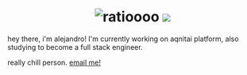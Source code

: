 
<h1 align="center">
 <img src="https://raw.githubusercontent.com/vqlntne/vqlntne/main/hi.svg" alt="ratioooo" />
 <img src="https://skillicons.dev/icons?i=js,gcp,aws,nodejs,discord,cloudflare,bots,express,html,css,vscode,materialui,tailwind" />
 
</h1>
hey there, i'm alejandro! I'm currently working on aqnitai platform, also studying to become a full stack engineer.

really chill person. [email me!](mailto:alejandro@aqnitai.app)
